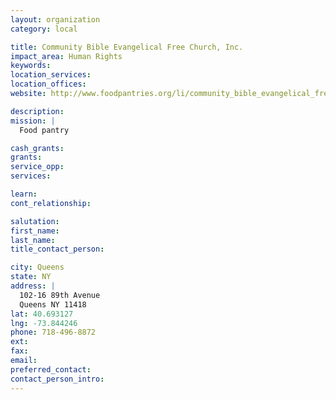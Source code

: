 ```yaml
---
layout: organization
category: local

title: Community Bible Evangelical Free Church, Inc.
impact_area: Human Rights
keywords: 
location_services: 
location_offices: 
website: http://www.foodpantries.org/li/community_bible_evangelical_free_church_11418

description: 
mission: |
  Food pantry

cash_grants: 
grants: 
service_opp: 
services: 

learn: 
cont_relationship: 

salutation: 
first_name: 
last_name: 
title_contact_person: 

city: Queens
state: NY
address: |
  102-16 89th Avenue     
  Queens NY 11418
lat: 40.693127
lng: -73.844246
phone: 718-496-8872
ext: 
fax: 
email: 
preferred_contact: 
contact_person_intro: 
---
```

